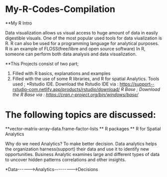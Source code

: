 # My-R-Codes-Compilation
**My R Intro

Data visualization allows us visual access to huge amount of data in easily digestible visuals. 
One of the most popular used tools for data viualization is R. R can also be used for a programming language for analytical purposes.
R is an example of FLOSS(free/libre and open source software)
In R, someone can perform both data analysis and data visualization.

**This Projects consist of two part;
1. Filled with R basics, explanations and examples
2. Filled with the use of some R libraries, and R for spatial Analytics.
Tools used ;
*Rstudio IDE. Download the Rstudio IDE via : https://support--rstudio-com.netlify.app/products/rstudio/download/
*R Base ; Download the R Base via : https://cran.r-project.org/bin/windows/base/*
# The following topics are discussed:
**vector-matrix-array-data.frame-factor-lists
** R packages
** R for Spatial Analytics

Why do we need Analytics? 
To make better decision. Data analytics helps the organization harness(support) their data and use it to identify new opportunities.
Business Analytic examines large and different types of data to uncover hidden patterns correlations and other insights.  

*Data------>Analytics--------->Decisions

